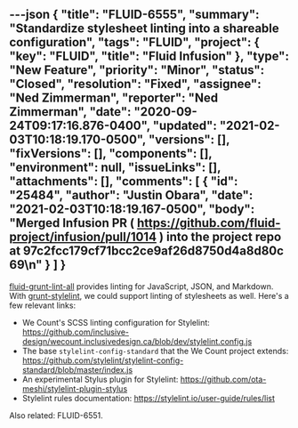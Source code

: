 ---json
{
  "title": "FLUID-6555",
  "summary": "Standardize stylesheet linting into a shareable configuration",
  "tags": "FLUID",
  "project": {
    "key": "FLUID",
    "title": "Fluid Infusion"
  },
  "type": "New Feature",
  "priority": "Minor",
  "status": "Closed",
  "resolution": "Fixed",
  "assignee": "Ned Zimmerman",
  "reporter": "Ned Zimmerman",
  "date": "2020-09-24T09:17:16.876-0400",
  "updated": "2021-02-03T10:18:19.170-0500",
  "versions": [],
  "fixVersions": [],
  "components": [],
  "environment": null,
  "issueLinks": [],
  "attachments": [],
  "comments": [
    {
      "id": "25484",
      "author": "Justin Obara",
      "date": "2021-02-03T10:18:19.167-0500",
      "body": "Merged Infusion PR ( <https://github.com/fluid-project/infusion/pull/1014> ) into the project repo at 97c2fcc179cf71bcc2ce9af26d8750d4a8d80c69\n"
    }
  ]
}
---
[fluid-grunt-lint-all](https://github.com/fluid-project/fluid-grunt-lint-all) provides linting for JavaScript, JSON, and Markdown. With [grunt-stylelint](https://github.com/wikimedia/grunt-stylelint), we could support linting of stylesheets as well. Here's a few relevant links:

* We Count's SCSS linting configuration for Stylelint: <https://github.com/inclusive-design/wecount.inclusivedesign.ca/blob/dev/stylelint.config.js>
* The base `stylelint-config-standard` that the We Count project extends: <https://github.com/stylelint/stylelint-config-standard/blob/master/index.js>
* An experimental Stylus plugin for Stylelint: <https://github.com/ota-meshi/stylelint-plugin-stylus>
* Stylelint rules documentation: <https://stylelint.io/user-guide/rules/list>

Also related: FLUID-6551.

        